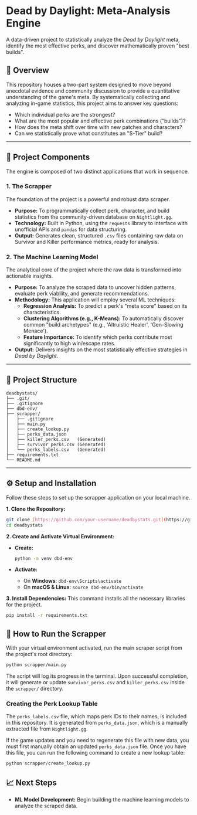 # Dead by Daylight: Meta-Analysis Engine

A data-driven project to statistically analyze the *Dead by Daylight* meta, identify the most effective perks, and discover mathematically proven "best builds".

## 📖 Overview

This repository houses a two-part system designed to move beyond anecdotal evidence and community discussion to provide a quantitative understanding of the game's meta. By systematically collecting and analyzing in-game statistics, this project aims to answer key questions:
* Which individual perks are the strongest?
* What are the most popular and effective perk combinations ("builds")?
* How does the meta shift over time with new patches and characters?
* Can we statistically prove what constitutes an "S-Tier" build?

---

## 🚀 Project Components

The engine is composed of two distinct applications that work in sequence.

### 1. The Scrapper
The foundation of the project is a powerful and robust data scraper.
* **Purpose:** To programmatically collect perk, character, and build statistics from the community-driven database on `Nightlight.gg`.
* **Technology:** Built in Python, using the `requests` library to interface with unofficial APIs and `pandas` for data structuring.
* **Output:** Generates clean, structured `.csv` files containing raw data on Survivor and Killer performance metrics, ready for analysis.

### 2. The Machine Learning Model
The analytical core of the project where the raw data is transformed into actionable insights.
* **Purpose:** To analyze the scraped data to uncover hidden patterns, evaluate perk viability, and generate recommendations.
* **Methodology:** This application will employ several ML techniques:
    * **Regression Analysis:** To predict a perk's "meta score" based on its characteristics.
    * **Clustering Algorithms (e.g., K-Means):** To automatically discover common "build archetypes" (e.g., 'Altruistic Healer', 'Gen-Slowing Menace').
    * **Feature Importance:** To identify which perks contribute most significantly to high win/escape rates.
* **Output:** Delivers insights on the most statistically effective strategies in *Dead by Daylight*.

---

## 📂 Project Structure

```
deadbystats/
├── .git/
├── .gitignore
├── dbd-env/
├── scrapper/
│   ├── .gitignore
│   ├── main.py
│   ├── create_lookup.py
│   ├── perks_data.json
│   ├── killer_perks.csv   (Generated)
│   ├── survivor_perks.csv (Generated)
│   └── perks_labels.csv   (Generated)
├── requirements.txt
└── README.md
```

---

## ⚙️ Setup and Installation

Follow these steps to set up the scrapper application on your local machine.

**1. Clone the Repository:**
```bash
git clone [https://github.com/your-username/deadbystats.git](https://github.com/your-username/deadbystats.git)
cd deadbystats
```
**2. Create and Activate Virtual Environment:**
* **Create:**
    ```bash
    python -m venv dbd-env
    ```

* **Activate:**
    * On **Windows**: `dbd-env\Scripts\activate`
    * On **macOS & Linux**: `source dbd-env/bin/activate`

**3. Install Dependencies:**
This command installs all the necessary libraries for the project.
```bash
pip install -r requirements.txt
```

## 🏃 How to Run the Scrapper

With your virtual environment activated, run the main scraper script from the project's root directory:
```bash
python scrapper/main.py
```
The script will log its progress in the terminal. Upon successful completion, it will generate or update `survivor_perks.csv` and `killer_perks.csv` inside the `scrapper/` directory.

### Creating the Perk Lookup Table

The `perks_labels.csv` file, which maps perk IDs to their names, is included in this repository. It is generated from `perks_data.json`, which is a manually extracted file from `Nightlight.gg`.

If the game updates and you need to regenerate this file with new data, you must first manually obtain an updated `perks_data.json` file. Once you have this file, you can run the following command to create a new lookup table:

```bash
python scrapper/create_lookup.py
```

## 📈 Next Steps

* **ML Model Development:** Begin building the machine learning models to analyze the scraped data.
